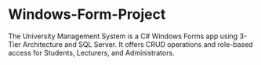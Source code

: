 # Windows-Form-Project
The University Management System is a C# Windows Forms app using 3-Tier Architecture and SQL Server. It offers CRUD operations and role-based access for Students, Lecturers, and Administrators.
